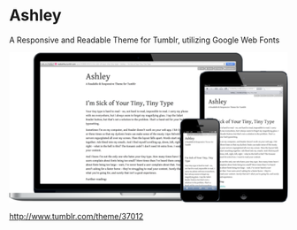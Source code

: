 Ashley
======

A Responsive and Readable Theme for Tumblr, utilizing Google Web Fonts

![Ashley Screenshot](Ashley.png)

http://www.tumblr.com/theme/37012